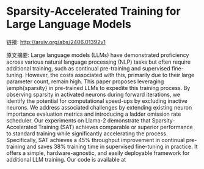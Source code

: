 # Sparsity-Accelerated Training for Large Language Models

链接: http://arxiv.org/abs/2406.01392v1

原文摘要:
Large language models (LLMs) have demonstrated proficiency across various
natural language processing (NLP) tasks but often require additional training,
such as continual pre-training and supervised fine-tuning. However, the costs
associated with this, primarily due to their large parameter count, remain
high. This paper proposes leveraging \emph{sparsity} in pre-trained LLMs to
expedite this training process. By observing sparsity in activated neurons
during forward iterations, we identify the potential for computational
speed-ups by excluding inactive neurons. We address associated challenges by
extending existing neuron importance evaluation metrics and introducing a
ladder omission rate scheduler. Our experiments on Llama-2 demonstrate that
Sparsity-Accelerated Training (SAT) achieves comparable or superior performance
to standard training while significantly accelerating the process.
Specifically, SAT achieves a $45\%$ throughput improvement in continual
pre-training and saves $38\%$ training time in supervised fine-tuning in
practice. It offers a simple, hardware-agnostic, and easily deployable
framework for additional LLM training. Our code is available at
